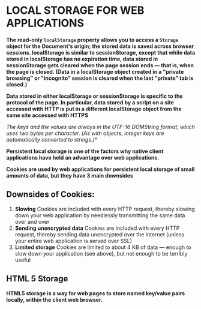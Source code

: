 # LOCAL STORAGE FOR WEB APPLICATIONS

**The read-only `localStorage` property allows you to access a `Storage` object for the Document's origin; the stored data is saved across browser sessions. localStorage is similar to sessionStorage, except that while data stored in localStorage has no expiration time, data stored in sessionStorage gets cleared when the page session ends — that is, when the page is closed. (Data in a localStorage object created in a "private browsing" or "incognito" session is cleared when the last "private" tab is closed.)**

**Data stored in either localStorage or sessionStorage is specific to the protocol of the page. In particular, data stored by a script on a site accessed with HTTP is put in a different localStorage object from the same site accessed with HTTPS**

*The keys and the values are always in the UTF-16 DOMString format, which uses two bytes per character.  (As with objects, integer keys are automatically converted to strings.)**

**Persistent  local storage is one of the factors why native client applications have held an advantage over web applications.**

**Cookies are used by web applications for persistent local storage of small amounts of data, but they have 3 main downsides**

## Downsides of Cookies: 

1. **Slowing**
    Cookies are included with every HTTP request, thereby slowing down your web application by needlessly transmitting the same data over and over
2. **Sending unencrypted data**
    Cookies are included with every HTTP request, thereby sending data unencrypted over the internet (unless your entire web application is served over SSL)
3. **Limited storage**
    Cookies are limited to about 4 KB of data — enough to slow down your application (see above), but not enough to be terribly useful

## HTML 5 Storage

**HTML5 storage is a way for web pages to store named key/value pairs locally, within the client web browser.**